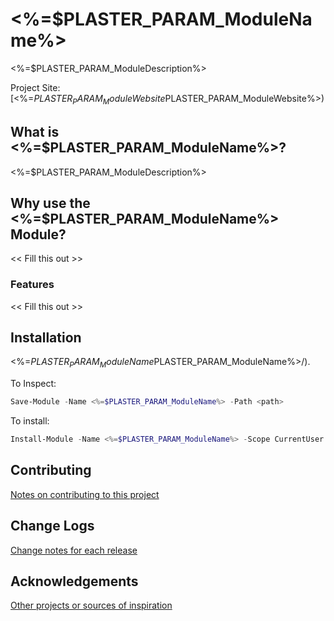 # <%=$PLASTER_PARAM_ModuleName%>
<%=$PLASTER_PARAM_ModuleDescription%>

Project Site: [<%=$PLASTER_PARAM_ModuleWebsite%>](<%=$PLASTER_PARAM_ModuleWebsite%>)

## What is <%=$PLASTER_PARAM_ModuleName%>?
<%=$PLASTER_PARAM_ModuleDescription%>

## Why use the <%=$PLASTER_PARAM_ModuleName%> Module?
<< Fill this out >>

### Features
<< Fill this out >>

## Installation
<%=$PLASTER_PARAM_ModuleName%> is available on the [PowerShell Gallery](https://www.powershellgallery.com/packages/<%=$PLASTER_PARAM_ModuleName%>/).

To Inspect:
```powershell
Save-Module -Name <%=$PLASTER_PARAM_ModuleName%> -Path <path>
```
To install:
```powershell
Install-Module -Name <%=$PLASTER_PARAM_ModuleName%> -Scope CurrentUser
```

## Contributing
[Notes on contributing to this project](Contributing.md)

## Change Logs
[Change notes for each release](ChangeLogs.md)

## Acknowledgements
[Other projects or sources of inspiration](Acknowledgements.md)


